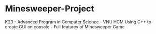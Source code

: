 # Minesweeper-Project
K23 - Advanced Program in Computer Science - VNU HCM
Using C++ to create GUI on console - Full features of Minesweeper Game

